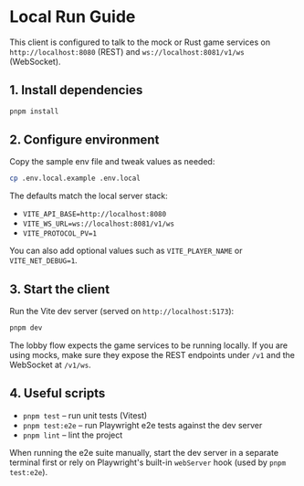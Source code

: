 # Local Run Guide

This client is configured to talk to the mock or Rust game services on
`http://localhost:8080` (REST) and `ws://localhost:8081/v1/ws` (WebSocket).

## 1. Install dependencies

```bash
pnpm install
```

## 2. Configure environment

Copy the sample env file and tweak values as needed:

```bash
cp .env.local.example .env.local
```

The defaults match the local server stack:

- `VITE_API_BASE=http://localhost:8080`
- `VITE_WS_URL=ws://localhost:8081/v1/ws`
- `VITE_PROTOCOL_PV=1`

You can also add optional values such as `VITE_PLAYER_NAME` or `VITE_NET_DEBUG=1`.

## 3. Start the client

Run the Vite dev server (served on `http://localhost:5173`):

```bash
pnpm dev
```

The lobby flow expects the game services to be running locally. If you are using
mocks, make sure they expose the REST endpoints under `/v1` and the WebSocket at
`/v1/ws`.

## 4. Useful scripts

- `pnpm test` – run unit tests (Vitest)
- `pnpm test:e2e` – run Playwright e2e tests against the dev server
- `pnpm lint` – lint the project

When running the e2e suite manually, start the dev server in a separate terminal
first or rely on Playwright's built-in `webServer` hook (used by `pnpm test:e2e`).
